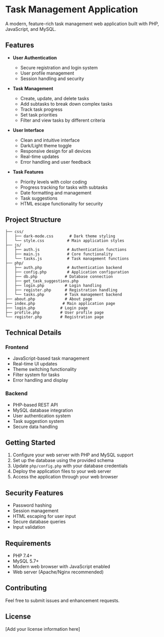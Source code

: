 # Task Management Application

A modern, feature-rich task management web application built with PHP, JavaScript, and MySQL.

## Features

- **User Authentication**
  - Secure registration and login system
  - User profile management
  - Session handling and security

- **Task Management**
  - Create, update, and delete tasks
  - Add subtasks to break down complex tasks
  - Track task progress
  - Set task priorities
  - Filter and view tasks by different criteria

- **User Interface**
  - Clean and intuitive interface
  - Dark/Light theme toggle
  - Responsive design for all devices
  - Real-time updates
  - Error handling and user feedback

- **Task Features**
  - Priority levels with color coding
  - Progress tracking for tasks with subtasks
  - Date formatting and management
  - Task suggestions
  - HTML escape functionality for security

## Project Structure

```
├── css/
│   ├── dark-mode.css       # Dark theme styling
│   └── style.css          # Main application styles
├── js/
│   ├── auth.js            # Authentication functions
│   ├── main.js            # Core functionality
│   └── tasks.js           # Task management functions
├── php/
│   ├── auth.php           # Authentication backend
│   ├── config.php         # Application configuration
│   ├── db.php            # Database connection
│   ├── get_task_suggestions.php
│   ├── login.php         # Login handling
│   ├── register.php      # Registration handling
│   └── tasks.php         # Task management backend
├── about.php             # About page
├── index.php            # Main application page
├── login.php           # Login page
├── profile.php         # User profile page
└── register.php        # Registration page
```

## Technical Details

### Frontend
- JavaScript-based task management
- Real-time UI updates
- Theme switching functionality
- Filter system for tasks
- Error handling and display

### Backend
- PHP-based REST API
- MySQL database integration
- User authentication system
- Task suggestion system
- Secure data handling

## Getting Started

1. Configure your web server with PHP and MySQL support
2. Set up the database using the provided schema
3. Update `php/config.php` with your database credentials
4. Deploy the application files to your web server
5. Access the application through your web browser

## Security Features

- Password hashing
- Session management
- HTML escaping for user input
- Secure database queries
- Input validation

## Requirements

- PHP 7.4+
- MySQL 5.7+
- Modern web browser with JavaScript enabled
- Web server (Apache/Nginx recommended)

## Contributing

Feel free to submit issues and enhancement requests.

## License

[Add your license information here]
